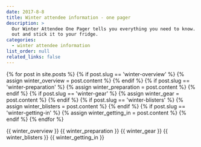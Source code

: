 ```yaml
---
date: 2017-8-8
title: Winter attendee information - one pager
description: >
  Our Winter Attendee One Pager tells you everything you need to know. Print it
  out and stick it to your fridge.
categories:
  - winter attendee information
list_order: null
related_links: false
---
```


{% for post in site.posts %}
  {% if post.slug == 'winter-overview' %}
    {% assign winter_overview = post.content %}
  {% endif %}
  {% if post.slug == 'winter-preparation' %}
    {% assign winter_preparation = post.content %}
  {% endif %}
  {% if post.slug == 'winter-gear' %}
    {% assign winter_gear = post.content %}
  {% endif %}
  {% if post.slug == 'winter-blisters' %}
    {% assign winter_blisters = post.content %}
  {% endif %}
  {% if post.slug == 'winter-getting-in' %}
    {% assign winter_getting_in = post.content %}
  {% endif %}
{% endfor %}

{{ winter_overview }}
{{ winter_preparation }}
{{ winter_gear }}
{{ winter_blisters }}
{{ winter_getting_in }}
